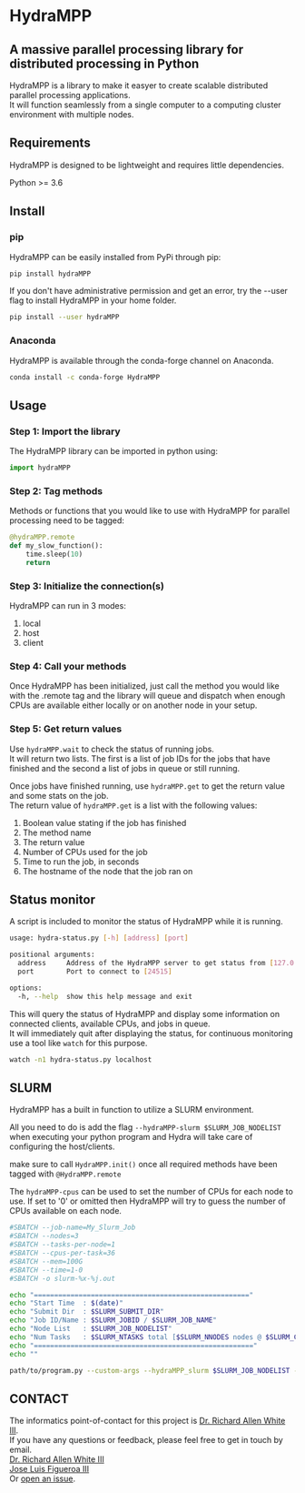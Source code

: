 # HydraMPP

## A massive parallel processing library for distributed processing in Python

HydraMPP is a library to make it easyer to create scalable distributed parallel processing applications.  
It will function seamlessly from a single computer to a computing cluster environment with multiple nodes.

## Requirements

HydraMPP is designed to be lightweight and requires little dependencies.  

Python >= 3.6

## Install

### pip

HydraMPP can be easily installed from PyPi through pip:

```bash
pip install hydraMPP
```

If you don't have administrative permission and get an error, try the --user flag to install HydraMPP in your home folder.

```bash
pip install --user hydraMPP
```

### Anaconda

HydraMPP is available through the conda-forge channel on Anaconda.

```bash
conda install -c conda-forge HydraMPP
```

## Usage

### Step 1: Import the library

The HydraMPP library can be imported in python using:

```python
import hydraMPP
```

### Step 2: Tag methods

Methods or functions that you would like to use with HydraMPP for parallel processing need to be tagged:

```python
@hydraMPP.remote
def my_slow_function():
    time.sleep(10)
    return
```

### Step 3: Initialize the connection(s)

HydraMPP can run in 3 modes:

1. local
2. host
3. client

### Step 4: Call your methods

Once HydraMPP has been initialized, just call the method you would like with the .remote tag and the library will queue and dispatch when enough CPUs are available either locally or on another node in your setup.

### Step 5: Get return values

Use ```hydraMPP.wait``` to check the status of running jobs.  
It will return two lists. The first is a list of job IDs for the jobs that have finished and the second a list of jobs in queue or still running.  
  
Once jobs have finished running, use ```hydraMPP.get``` to get the return value and some stats on the job.  
The return value of ```hydraMPP.get``` is a list with the following values:  
  
1. Boolean value stating if the job has finished
2. The method name
3. The return value
4. Number of CPUs used for the job
5. Time to run the job, in seconds
6. The hostname of the node that the job ran on

## Status monitor

A script is included to monitor the status of HydraMPP while it is running.

```bash
usage: hydra-status.py [-h] [address] [port]

positional arguments:
  address     Address of the HydraMPP server to get status from [127.0.0.1]
  port        Port to connect to [24515]

options:
  -h, --help  show this help message and exit
```

This will query the status of HydraMPP and display some information on connected clients, available CPUs, and jobs in queue.  
It will immediately quit after displaying the status, for continuous monitoring use a tool like ```watch``` for this purpose.

```bash
watch -n1 hydra-status.py localhost
```

## SLURM

HydraMPP has a built in function to utilize a SLURM environment.  
  
All you need to do is add the flag ```--hydraMPP-slurm $SLURM_JOB_NODELIST``` when executing your python program and Hydra will take care of configuring the host/clients.  
  
make sure to call ```HydraMPP.init()``` once all required methods have been tagged with ```@HydraMPP.remote```  
  
The ```hydraMPP-cpus``` can be used to set the number of CPUs for each node to use. If set to '0' or omitted then HydraMPP will try to guess the number of CPUs available on each node.

```bash
#SBATCH --job-name=My_Slurm_Job
#SBATCH --nodes=3
#SBATCH --tasks-per-node=1
#SBATCH --cpus-per-task=36
#SBATCH --mem=100G
#SBATCH --time=1-0
#SBATCH -o slurm-%x-%j.out

echo "====================================================="
echo "Start Time  : $(date)"
echo "Submit Dir  : $SLURM_SUBMIT_DIR"
echo "Job ID/Name : $SLURM_JOBID / $SLURM_JOB_NAME"
echo "Node List   : $SLURM_JOB_NODELIST"
echo "Num Tasks   : $SLURM_NTASKS total [$SLURM_NNODES nodes @ $SLURM_CPUS_ON_NODE CPUs/node]"
echo "======================================================"
echo ""

path/to/program.py --custom-args --hydraMPP_slurm $SLURM_JOB_NODELIST --hydraMPP-cpus $SLURM_CPUS_ON_NODE

```

## CONTACT

The informatics point-of-contact for this project is [Dr. Richard Allen White III](https://github.com/raw-lab).  
If you have any questions or feedback, please feel free to get in touch by email.  
[Dr. Richard Allen White III](mailto:rwhit101@uncc.edu)<br /> 
[Jose Luis Figueroa III](mailto:jlfiguer@uncc.edu) <br />
Or [open an issue](https://github.com/raw-lab/hydrampp/issues).  
